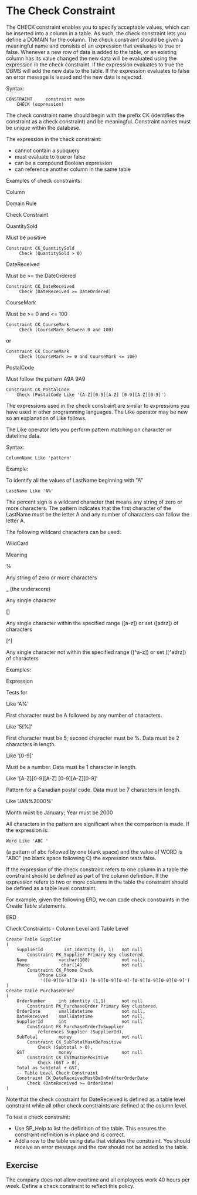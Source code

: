 ﻿# The Check Constraint

The CHECK constraint enables you to specify acceptable values, which can be inserted into a column in a table. As such, the check constraint lets you define a DOMAIN for the column. The check constraint should be given a meaningful name and consists of an expression that evaluates to true or false. Whenever a new row of data is added to the table, or an existing column has its value changed the new data will be evaluated using the expression in the check constraint. If the expression evaluates to true the DBMS will add the new data to the table. If the expression evaluates to false an error message is issued and the new data is rejected.

Syntax:

```
CONSTRAINT     constraint name
    CHECK (expression)
```

The check constraint name should begin with the prefix CK (identifies the constraint as a check constraint) and be meaningful. Constraint names must be unique within the database.

The expression in the check constraint:

- cannot contain a subquery
- must evaluate to true or false
- can be a compound Boolean expression
- can reference another column in the same table

Examples of check constraints:

Column

Domain Rule

Check Constraint

QuantitySold

Must be positive

```
Constraint CK_QuantitySold
     Check (QuantitySold > 0)
```

DateReceived

Must be >= the DateOrdered

```
Constraint CK_DateReceived
     Check (DateReceived >= DateOrdered)
```

CourseMark

Must be >= 0 and <= 100

```
Constraint CK_CourseMark
     Check (CourseMark Between 0 and 100)
```

or

```
Constraint CK_CourseMark
     Check (CourseMark >= 0 and CourseMark <= 100)
```

PostalCode

Must follow the pattern A9A 9A9

```
Constraint CK_PostalCode
    Check (PostalCode Like '[A-Z][0-9][A-Z] [0-9][A-Z][0-9]')
```

The expressions used in the check constraint are similar to expressions you have used in other programming languages. The Like operator may be new so an explanation of Like follows.

The Like operator lets you perform pattern matching on character or datetime data.

Syntax:

```
ColumnName Like 'pattern'
```

Example:

To identify all the values of LastName beginning with "A"

```
LastName Like 'A%'
```

The percent sign is a wildcard character that means any string of zero or more characters. The pattern indicates that the first character of the LastName must be the letter A and any number of characters can follow the letter A.

The following wildcard characters can be used:

WildCard

Meaning

%

Any string of zero or more characters

_ (the underscore)

Any single character

[]

Any single character within the specified range ([a-z]) or set ([adrz]) of characters

[^]

Any single character not within the specified range ([^a-z]) or set ([^adrz]) of characters

Examples:

Expression

Tests for

Like 'A%'

First character must be A followed by any number of characters.

Like '5[%]'

First character must be 5; second character must be %. Data must be 2 characters in length.

Like '[0-9]'

Must be a number. Data must be 1 character in length.

Like '[A-Z][0-9][A-Z] [0-9][A-Z][0-9]'

Pattern for a Canadian postal code. Data must be 7 characters in length.

Like 'JAN%2000%'

Month must be January; Year must be 2000

All characters in the pattern are significant when the comparison is made. If the expression is:

```
Word Like 'ABC '
```

(a pattern of abc followed by one blank space) and the value of WORD is "ABC" (no blank space following C) the expression tests false.

If the expression of the check constraint refers to one column in a table the constraint should be defined as part of the column definition. If the expression refers to two or more columns in the table the constraint should be defined as a table level constraint.

For example, given the following ERD, we can code check constraints in the Create Table statements.

ERD

Check Constraints - Column Level and Table Level

```
Create Table Supplier
(
    SupplierId        int identity (1, 1)   not null
        Constraint PK_Supplier Primary Key clustered,
    Name            varchar(100)            not null,
    Phone            char(14)               not null
        Constraint CK_Phone Check
            (Phone Like 
             '([0-9][0-9][0-9]) [0-9][0-9][0-9]-[0-9][0-9][0-9][0-9]')
)
Create Table PurchaseOrder
(
    OrderNumber     int identity (1,1)      not null
        Constraint PK_PurchaseOrder Primary Key clustered,
    OrderDate       smalldatetime           not null,
    DateReceived    smalldatetime           not null,
    SupplierId      int                     not null
        Constraint FK_PurchaseOrderToSupplier
            references Supplier (SupplierId),
    SubTotal        money                   not null
        Constraint CK_SubTotalMustBePositive
            Check (Subtotal > 0),
    GST             money                   not null
        Constraint CK_GSTMustBePositive
            Check (GST > 0),
    Total as Subtotal + GST,
    -- Table Level Check Constraint
    Constraint CK_DateReceivedMustBeOnOrAfterOrderDate
        Check (DateReceived >= OrderDate)
)
```

Note that the check constraint for DateReceived is defined as a table level constraint while all other check constraints are defined at the column level.

To test a check constraint:

- Use SP_Help to list the definition of the table. This ensures the constraint definition is in place and is correct.
- Add a row to the table using data that violates the constraint. You should receive an error message and the row should not be added to the table.

## Exercise

The company does not allow overtime and all employees work 40 hours per week. Define a check constraint to reflect this policy.